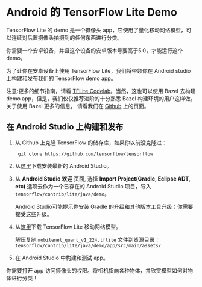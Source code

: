 # Android 的 TensorFlow Lite Demo

TensorFlow Lite 的 demo 是一个摄像头 app，它使用了量化移动网络模型，可以连续对后置摄像头拍摄到的任何东西进行分类。

你需要一个安卓设备，并且这个设备的安卓版本号要高于5.0，才能运行这个 demo。

为了让你在安卓设备上使用 TensorFlow Lite，我们将带领你在 Android studio 上构建和发布我们的 TensorFlow demo app。

注意:更多的细节指南，请看 [TFLite Codelab](https://codelabs.developers.google.com/codelabs/tensorflow-for-poets-2-tflite/index.html#0)。当然，这也可以使用 Bazel 去构建 demo app，但是，我们仅仅推荐进阶的十分熟悉 Bazel 构建环境的用户这样做。关于使用 Bazel 更多的信息， 请看我们在 [Github](https://github.com/tensorflow/tensorflow/tree/master/tensorflow/contrib/lite#building-tensorflow-lite-and-the-demo-app-from-source) 上的页面。

## 在 Android Studio 上构建和发布

1. 从 Github 上克隆 TensorFlow 的储存库，如果你以前没克隆过：

        git clone https://github.com/tensorflow/tensorflow

2. 从[这里](https://developer.android.com/studio/index.html)下载安装最新的 Android Studio。

3. 从 **Android Studio 欢迎** 页面, 选择 **Import Project(Gradle, Eclipse ADT, etc)** 选项去作为一个已存在的 Android Studio 项目，导入`tensorflow/contrib/lite/java/demo`。

    Android Studio可能提示你安装 Gradle 的升级和其他版本工具升级；你需要接受这些升级。

4. 从[这里]((https://storage.googleapis.com/download.tensorflow.org/models/tflite/mobilenet_v1_224_android_quant_2017_11_08.zip))下载 TensorFlow Lite 移动网络模型。

    解压复制 `mobilenet_quant_v1_224.tflite` 文件到资源目录：`tensorflow/contrib/lite/java/demo/app/src/main/assets/`

5. 在 Android Studio 中构建和测试 app。

你需要打开 app 访问摄像头的权限。将相机指向各种物体，并欣赏模型如何对物体进行分类！
